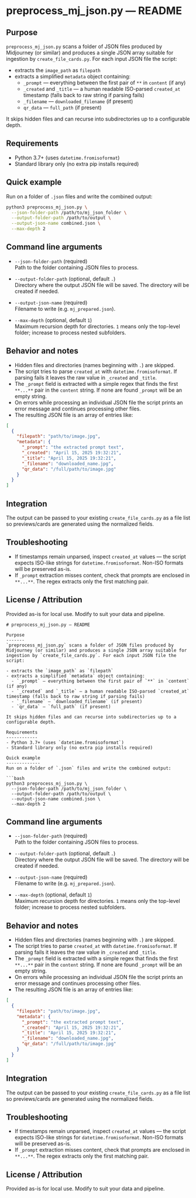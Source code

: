 # preprocess_mj_json.py — README

Purpose
-------
`preprocess_mj_json.py` scans a folder of JSON files produced by Midjourney (or similar) and produces a single JSON array suitable for ingestion by `create_file_cards.py`. For each input JSON file the script:

- extracts the `image_path` as `filepath`
- extracts a simplified `metadata` object containing:
  - `_prompt` — everything between the first pair of `**` in `content` (if any)
  - `_created` and `_title` — a human readable ISO-parsed `created_at` timestamp (falls back to raw string if parsing fails)
  - `_filename` — `downloaded_filename` (if present)
  - `qr_data` — `full_path` (if present)

It skips hidden files and can recurse into subdirectories up to a configurable depth.

Requirements
------------
- Python 3.7+ (uses `datetime.fromisoformat`)
- Standard library only (no extra pip installs required)

Quick example
-------------
Run on a folder of `.json` files and write the combined output:

```bash
python3 preprocess_mj_json.py \
  --json-folder-path /path/to/mj_json_folder \
  --output-folder-path /path/to/output \
  --output-json-name combined.json \
  --max-depth 2
```

Command line arguments
----------------------
- `--json-folder-path` (required)  
  Path to the folder containing JSON files to process.

- `--output-folder-path` (optional, default `.`)  
  Directory where the output JSON file will be saved. The directory will be created if needed.

- `--output-json-name` (required)  
  Filename to write (e.g. `mj_prepared.json`).

- `--max-depth` (optional, default `1`)  
  Maximum recursion depth for directories. `1` means only the top-level folder; increase to process nested subfolders.

Behavior and notes
------------------
- Hidden files and directories (names beginning with `.`) are skipped.
- The script tries to parse `created_at` with `datetime.fromisoformat`. If parsing fails it leaves the raw value in `_created` and `_title`.
- The `_prompt` field is extracted with a simple regex that finds the first `**...**` pair in the `content` string. If none are found `_prompt` will be an empty string.
- On errors while processing an individual JSON file the script prints an error message and continues processing other files.
- The resulting JSON file is an array of entries like:

```json
[
  {
    "filepath": "path/to/image.jpg",
    "metadata": {
      "_prompt": "the extracted prompt text",
      "_created": "April 15, 2025 19:32:21",
      "_title": "April 15, 2025 19:32:21",
      "_filename": "downloaded_name.jpg",
      "qr_data": "/full/path/to/image.jpg"
    }
  }
]
```

Integration
-----------
The output can be passed to your existing `create_file_cards.py` as a file list so previews/cards are generated using the normalized fields.

Troubleshooting
---------------
- If timestamps remain unparsed, inspect `created_at` values — the script expects ISO-like strings for `datetime.fromisoformat`. Non-ISO formats will be preserved as-is.
- If `_prompt` extraction misses content, check that prompts are enclosed in `**...**`. The regex extracts only the first matching pair.

License / Attribution
---------------------
Provided as-is for local use. Modify to suit your data and pipeline.

```// filepath: /Users/julian/Code/Files2Book/README_preprocess_mj.md
# preprocess_mj_json.py — README

Purpose
-------
`preprocess_mj_json.py` scans a folder of JSON files produced by Midjourney (or similar) and produces a single JSON array suitable for ingestion by `create_file_cards.py`. For each input JSON file the script:

- extracts the `image_path` as `filepath`
- extracts a simplified `metadata` object containing:
  - `_prompt` — everything between the first pair of `**` in `content` (if any)
  - `_created` and `_title` — a human readable ISO-parsed `created_at` timestamp (falls back to raw string if parsing fails)
  - `_filename` — `downloaded_filename` (if present)
  - `qr_data` — `full_path` (if present)

It skips hidden files and can recurse into subdirectories up to a configurable depth.

Requirements
------------
- Python 3.7+ (uses `datetime.fromisoformat`)
- Standard library only (no extra pip installs required)

Quick example
-------------
Run on a folder of `.json` files and write the combined output:

```bash
python3 preprocess_mj_json.py \
  --json-folder-path /path/to/mj_json_folder \
  --output-folder-path /path/to/output \
  --output-json-name combined.json \
  --max-depth 2
```

Command line arguments
----------------------
- `--json-folder-path` (required)  
  Path to the folder containing JSON files to process.

- `--output-folder-path` (optional, default `.`)  
  Directory where the output JSON file will be saved. The directory will be created if needed.

- `--output-json-name` (required)  
  Filename to write (e.g. `mj_prepared.json`).

- `--max-depth` (optional, default `1`)  
  Maximum recursion depth for directories. `1` means only the top-level folder; increase to process nested subfolders.

Behavior and notes
------------------
- Hidden files and directories (names beginning with `.`) are skipped.
- The script tries to parse `created_at` with `datetime.fromisoformat`. If parsing fails it leaves the raw value in `_created` and `_title`.
- The `_prompt` field is extracted with a simple regex that finds the first `**...**` pair in the `content` string. If none are found `_prompt` will be an empty string.
- On errors while processing an individual JSON file the script prints an error message and continues processing other files.
- The resulting JSON file is an array of entries like:

```json
[
  {
    "filepath": "path/to/image.jpg",
    "metadata": {
      "_prompt": "the extracted prompt text",
      "_created": "April 15, 2025 19:32:21",
      "_title": "April 15, 2025 19:32:21",
      "_filename": "downloaded_name.jpg",
      "qr_data": "/full/path/to/image.jpg"
    }
  }
]
```

Integration
-----------
The output can be passed to your existing `create_file_cards.py` as a file list so previews/cards are generated using the normalized fields.

Troubleshooting
---------------
- If timestamps remain unparsed, inspect `created_at` values — the script expects ISO-like strings for `datetime.fromisoformat`. Non-ISO formats will be preserved as-is.
- If `_prompt` extraction misses content, check that prompts are enclosed in `**...**`. The regex extracts only the first matching pair.

License / Attribution
---------------------
Provided as-is for local use. Modify to suit your data and pipeline.
